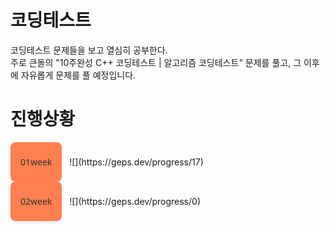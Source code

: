 # 코딩테스트
코딩테스트 문제들을 보고 열심히 공부한다.
<br>주로 큰돌의 "10주완성 C++ 코딩테스트 | 알고리즘 코딩테스트" 문제를 풀고, 그 이후에 자유롭게 문제를 풀 예정입니다.



진행상황
===

<style>
.rounded-box {
    background-color: #ff7f50; /* 새로운 배경색 (예: 코랄) */
    border-radius: 8px; /* 모서리 둥글게 */
    display: inline-block; /* 글자 크기에 맞게 크기 조정 */
    padding: 8px 16px; /* 내부 여백 */
    box-shadow: 0 2px 4px rgba(0, 0, 0, 0.1); /* 그림자 효과 */
    font-family: 'Segoe UI', Tahoma, Geneva, Verdana, sans-serif; /* 예쁜 글꼴 설정 */
    font-size: 14px; /* 글자 크기 */
    color: #333; /* 글자 색상 */
    margin-right: 8px; /* 오른쪽 여백 */
}
</style>

<div class="rounded-box"><p>01week</p></div> ![](https://geps.dev/progress/17)<br>
<div class="rounded-box"><p>02week</p></div> ![](https://geps.dev/progress/0)<br>
